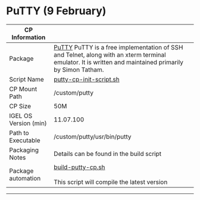 # PuTTY (9 February)

|  CP Information |            |
|-----------------|------------|
| Package | [PuTTY](https://www.chiark.greenend.org.uk/~sgtatham/putty/) PuTTY is a free implementation of SSH and Telnet, along with an xterm terminal emulator. It is written and maintained primarily by Simon Tatham. |
| Script Name | [putty-cp-init-script.sh](build/putty-cp-init-script.sh) |
| CP Mount Path | /custom/putty |
| CP Size | 50M |
| IGEL OS Version (min) | 11.07.100 |
| Path to Executable | /custom/putty/usr/bin/putty |
| Packaging Notes | Details can be found in the build script |
| Package automation | [build-putty-cp.sh](build/build-putty-cp.sh) <br /><br /> This script will compile the latest version |

-----
